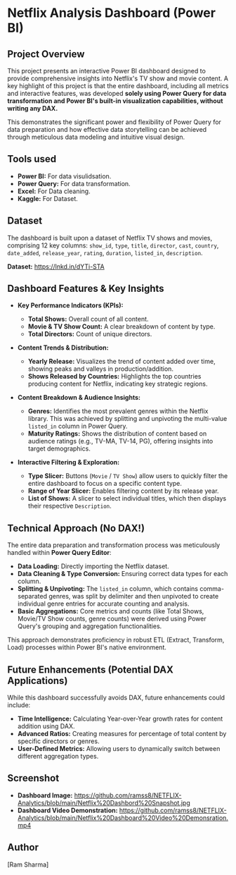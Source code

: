 # Netflix Analysis Dashboard (Power BI)

## Project Overview
This project presents an interactive Power BI dashboard designed to provide comprehensive insights into Netflix's TV show and movie content. A key highlight of this project is that the entire dashboard, including all metrics and interactive features, was developed **solely using Power Query for data transformation and Power BI's built-in visualization capabilities, without writing any DAX.**

This demonstrates the significant power and flexibility of Power Query for data preparation and how effective data storytelling can be achieved through meticulous data modeling and intuitive visual design.

## Tools used
*  **Power BI:** For data visulidsation.
*  **Power Query:** For data transformation.
*  **Excel:** For Data cleaning.
*  **Kaggle:** For Dataset.

## Dataset
The dashboard is built upon a dataset of Netflix TV shows and movies, comprising 12 key columns:
`show_id`, `type`, `title`, `director`, `cast`, `country`, `date_added`, `release_year`, `rating`, `duration`, `listed_in`, `description`.

**Dataset:** https://lnkd.in/dYTi-STA

## Dashboard Features & Key Insights
* **Key Performance Indicators (KPIs):**
    * **Total Shows:** Overall count of all content.
    * **Movie & TV Show Count:** A clear breakdown of content by type.
    * **Total Directors:** Count of unique directors.

* **Content Trends & Distribution:**
    * **Yearly Release:** Visualizes the trend of content added over time, showing peaks and valleys in production/addition.
    * **Shows Released by Countries:** Highlights the top countries producing content for Netflix, indicating key strategic regions.
 
* **Content Breakdown & Audience Insights:**
    * **Genres:** Identifies the most prevalent genres within the Netflix library. This was achieved by splitting and unpivoting the multi-value `listed_in` column in Power Query.
    * **Maturity Ratings:** Shows the distribution of content based on audience ratings (e.g., TV-MA, TV-14, PG), offering insights into target demographics.

* **Interactive Filtering & Exploration:**
    * **Type Slicer:** Buttons (`Movie` / `TV Show`) allow users to quickly filter the entire dashboard to focus on a specific content type.
    * **Range of Year Slicer:** Enables filtering content by its release year.
    * **List of Shows:** A slicer to select individual titles, which then displays their respective `Description`.

## Technical Approach (No DAX!)
The entire data preparation and transformation process was meticulously handled within **Power Query Editor**:

* **Data Loading:** Directly importing the Netflix dataset.
* **Data Cleaning & Type Conversion:** Ensuring correct data types for each column.
* **Splitting & Unpivoting:** The `listed_in` column, which contains comma-separated genres, was split by delimiter and then unpivoted to create individual genre entries for accurate counting and analysis.
* **Basic Aggregations:** Core metrics and counts (like Total Shows, Movie/TV Show counts, genre counts) were derived using Power Query's grouping and aggregation functionalities.

This approach demonstrates proficiency in robust ETL (Extract, Transform, Load) processes within Power BI's native environment.


## Future Enhancements (Potential DAX Applications)

While this dashboard successfully avoids DAX, future enhancements could include:

* **Time Intelligence:** Calculating Year-over-Year growth rates for content addition using DAX.
* **Advanced Ratios:** Creating measures for percentage of total content by specific directors or genres.
* **User-Defined Metrics:** Allowing users to dynamically switch between different aggregation types.

## Screenshot
* **Dashboard Image:** https://github.com/ramss8/NETFLIX-Analytics/blob/main/Netflix%20Dashbord%20Snapshot.jpg
* **Dashboard Video Demonstration:** https://github.com/ramss8/NETFLIX-Analytics/blob/main/Netflix%20Dashboard%20Video%20Demonsration.mp4

## Author
[Ram Sharma]
